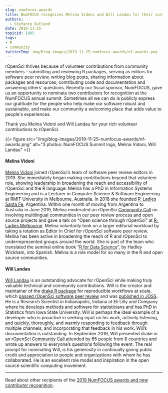 ```yaml
---
slug: numfocus-awards
title: NumFOCUS recognizes Melina Vidoni and Will Landau for their contributions to rOpenSci
authors:
  - Stefanie Butland
date: 2019-11-25
topicid: 1885
tags:
- R
- community
twitterImg: img/blog-images/2019-11-25-numfocus-awards/nf-awards.png
---
```

rOpenSci thrives because of volunteer contributions from community members - submitting and reviewing R packages, serving as editors for software peer review, writing blog posts, sharing information about packages and resources, contributing code and documentation and answering others' questions. Recently our fiscal sponsor, NumFOCUS, gave us an opportunity to nominate two contributors for recognition at the NumFOCUS annual summit. Sometimes all we can do is publicly express our gratitude for the people who help make our software robust and sustainable, and make our community a welcoming place that adds value to people's experiences.

Thank you Melina Vidoni and Will Landau for your rich volunteer contributions to rOpenSci.

{{< figure src="/img/blog-images/2019-11-25-numfocus-awards/nf-awards.png" alt="3 photos: NumFOCUS Summit logo, Melina Vidoni, Will Landau" >}}

#### Melina Vidoni

[Melina Vidoni](/authors/melina-vidoni/) joined rOpenSci’s team of software peer review editors in 2019. She immediately began making contributions beyond that volunteer role, showing leadership in broadening the reach and accessibility of rOpenSci and the R language. Melina has a PhD in Information Systems Engineering and is a Lecturer in Computer Science & Software Engineering at RMIT University in Melbourne, Australia. In 2018 she founded [R-Ladies Santa Fe](https://twitter.com/rladiessantafe), Argentina. Within one month of moving from Argentina to Australia in June 2019, Melina moderated an rOpenSci [Community Call](/commcalls/2019-06-28/) on involving multilingual communities in our peer review process and open source projects and gave a talk on “Open science through rOpenSci” at [R-Ladies Melbourne](https://www.meetup.com/rladies-melbourne/events/262566179/). Melina voluntarily took on a larger editorial workload by taking a rotation as Editor in Chief for rOpenSci software peer review. Melina has been active in broadening the reach of R and rOpenSci to underrepresented groups around the world. She is part of the team who translated the seminal online book “[R for Data Science](https://es.r4ds.hadley.nz/)”, by Hadley Wickham, into Spanish. Melina is a role model for so many in the R and open source communities.

#### Will Landau

[Will Landau](/authors/will-landau/) is an outstanding advocate for rOpenSci while making truly valuable technical and community contributions. Will is the creator and maintainer of the [drake R package](https://docs.ropensci.org/drake/) for reproducible workflows at scale, which [passed rOpenSci software peer review](https://github.com/ropensci/software-review/issues/156) and was [published in JOSS](https://doi.org/10.21105/joss.00550). He is a Research Scientist in Indianapolis, Indiana at Eli Lilly and Company where he develops methods and software for statisticians and has PhD in Statistics from Iowa State University. Will is perhaps the ideal example of a developer who is proactive in seeking input on his work, actively listening, and quickly, thoroughly, and warmly responding to feedback through multiple channels, and incorporating that feedback in his work. Will’s documentation is outstanding. In September 2019, Will presented drake in an rOpenSci [Community Call](/commcalls/2019-09-24/) attended by 65 people from 8 countries and wrote up answers to everyone’s questions following the event. The real prompt for nominating Will, is his generosity in continually giving public credit and appreciation to people and organizations with whom he has collaborated. He is an excellent role model and inspiration in the open source scientific computing movement.

---
Read about other recipients of the [2019 NumFOCUS awards and new contributor recognition](https://numfocus.org/blog/2019-numfocus-awards).
